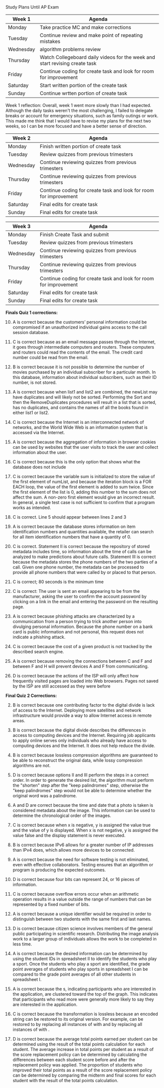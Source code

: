 Study Plans Until AP Exam

|Week 1|Agenda|
|--------|---------|
|Monday|Take practice MC and make corrections|
|Tuesday|Continue review and make point of repeating mistakes|
|Wednesday|algorithm problems review|
|Thursday|Watch Collegeboard daily videos for the week and start revising create task|
|Friday|Continue coding for create task and look for room for improvement|
|Saturday|Start written portion of the create task|
|Sunday|Continue wrtten portion of create task|

Week 1 reflection: Overall, week 1 went more slowly than I had expected. Although the daily tasks weren't the most challenging, I failed to delegate breaks or account for emergency situations, such as family outings or work. This made me think that I would have to revise my plans for the next two weeks, so I can be more focused and have a better sense of direction.

|Week 2|Agenda|
|--------|---------|
|Monday|Finish written portion of create task|
|Tuesday|Review quizzes from previous trimesters|
|Wednesday|Continue reviewing quizzes from previous trimesters|
|Thursday|Continue reviewing quizzes from previous trimesters|
|Friday|Continue coding for create task and look for room for improvement|
|Saturday|Final edits for create task|
|Sunday|Final edits for create task|

|Week 3|Agenda|
|--------|---------|
|Monday|Finish Create Task and submit|
|Tuesday|Review quizzes from previous trimesters|
|Wednesday|Continue reviewing quizzes from previous trimesters|
|Thursday|Continue reviewing quizzes from previous trimesters|
|Friday|Continue coding for create task and look for room for improvement|
|Saturday|Final edits for create task|
|Sunday|Final edits for create task|

**Finals Quiz 1 corrections:**

10. A is correct because the customers’ personal information could be compromised if an unauthorized individual gains access to the call session database.

15. C is correct because as an email message passes through the Internet, it goes through intermediate computers and routers. These computers and routers could read the contents of the email. The credit card number could be read from the email.

16. B is correct because  it is not possible to determine the number of movies purchased by an individual subscriber for a particular month. In this database, information about individual subscribers, such as their ID number, is not stored.

20. A is correct because when list1 and list2 are combined, the newList may have duplicates and will likely not be sorted. Performing the Sort and then the RemoveDuplicates procedures will result in a list that is sorted, has no duplicates, and contains the names of all the books found in either list1 or list2.

21. C is correct because the Internet is an interconnected network of networks, and the World Wide Web is an information system that is accessed via the Internet.

23. A is correct because the aggregation of information in browser cookies can be used by websites that the user visits to track the user and collect information about the user.

26. C is correct because this is the only option that shows what the database does not include

29. C is correct because the variable sum is initialized to store the value of the first element of numList, and because the iteration block is a FOR EACH loop, the value of the first element is added to sum twice. Since the first element of the list is 0, adding this number to the sum does not affect the sum. A non-zero first element would give an incorrect result. In general, a single test case is not sufficient to confirm that a program works as intended.

32. C is correct. Line 5 should appear between lines 2 and 3

36. A is correct because the database stores information on item identification numbers and quantities available, the retailer can search for all item identification numbers that have a quantity of 0.

38. C is correct. Statement II is correct because the repository of stored metadata includes time, so information about the time of calls can be analyzed to make predictions about future calls. Statement III is correct because the metadata stores the phone numbers of the two parties of a call. Given one phone number, the metadata can be processed to provide all phone numbers that were called by or placed to that person.

39. C is correct; 80 seconds is the minimum time

43. C is correct: The user is sent an email appearing to be from the manufacturer, asking the user to confirm the account password by clicking on a link in the email and entering the password on the resulting page.

44. A is correct because phishing attacks are characterized by a communication from a person trying to trick another person into divulging personal information. Because the phone number on a bank card is public information and not personal, this request does not indicate a phishing attack.

45. C is correct because the cost of a given product is not tracked by the described search engine.

48. A is correct because removing the connections between C and F and between F and H will prevent devices A and F from communicating.

49. D is correct because the actions of the ISP will only affect how frequently visited pages are loaded into Web browsers. Pages not saved by the ISP are still accessed as they were before

**Final Quiz 2 Corrections:**

2. B is correct because one contributing factor to the digital divide is lack of access to the Internet. Deploying more satellites and network infrastructure would provide a way to allow Internet access in remote areas.

4. B is correct because the digital divide describes the differences in access to computing devices and the Internet. Requiring job applicants to apply online serves only individuals who already have access to computing devices and the Internet. It does not help reduce the divide.

7. B is correct because lossless compression algorithms are guaranteed to be able to reconstruct the original data, while lossy compression algorithms are not.

10. D is correct because options II and III perform the steps in a correct order. In order to generate the desired list, the algorithm must perform the "shorten" step after the "keep palindromes" step, otherwise the "keep palindromes" step would not be able to determine whether the original word was a palindrome.

11. A and D are correct because the time and date that a photo is taken is considered metadata about the image. This information can be used to determine the chronological order of the images.

19. C is correct because when x is negative, y is assigned the value true and the value of y is displayed. When x is not negative, y is assigned the value false and the display statement is never executed.

22. B is correct because IPv6 allows for a greater number of IP addresses than IPv4 does, which allows more devices to be connected.

26. A is correct because the need for software testing is not eliminated, even with effective collaborators. Testing ensures that an algorithm or program is producing the expected outcomes.

32. D is correct because four bits can represent 24, or 16 pieces of information.

35. C is correct because overflow errors occur when an arithmetic operation results in a value outside the range of numbers that can be represented by a fixed number of bits.

37. A is correct because a unique identifier would be required in order to distinguish between two students with the same first and last names.

40. D is correct because citizen science involves members of the general public participating in scientific research. Distributing the image analysis work to a larger group of individuals allows the work to be completed in less time.

45. A is correct because the desired information can be determined by using the student IDs in spreadsheet II to identify the students who play a sport. Once the students who play a sport are identified, the grade point averages of students who play sports in spreadsheet I can be compared to the grade point averages of all other students in spreadsheet I.

47. A is correct because the s, indicating participants who are interested in the application, are clustered toward the top of the graph.
This indicates that participants who read more were generally more likely to say they are interested in the application.

49. C is correct because the transformation is lossless because an encoded string can be restored to its original version. For example,  can be restored to  by replacing all instances of with  and by replacing all instances of  with .

50. D is correct because the average total points earned per student can be determined using the result of the total points calculation
for each student. The average increase in total points per student as a result of the score replacement policy can be determined by
calculating the differences between each student score before and after the replacement policy was applied. The proportion of students
who improved their total points as a result of the score replacement policy can be determined by comparing the midterm and final scores for each student with the result of the total points calculation.


 

